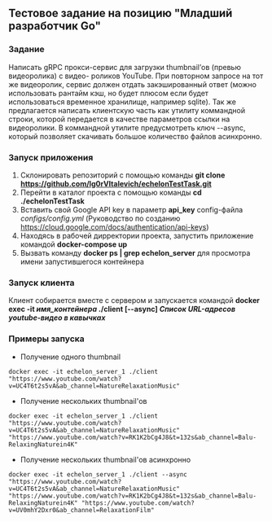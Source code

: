 ## Тестовое задание на позицию "Младший разработчик Go"

### Задание

Написать gRPC прокси-сервис для загрузки thumbnail’ов (превью видеоролика) c видео-
роликов YouTube. При повторном запросе на тот же видеоролик, сервис должен отдать
закэшированный ответ (можно использовать рантайм кэш, но будет плюсом если будет
использоваться временное хранилище, например sqlite). Так же предлагается написать
клиентскую часть как утилиту коммандной строки, которой передается в качестве параметров 
ссылки на видеоролики. В коммандной утилите предусмотреть ключ --async,
который позволяет скачивать большое количество файлов асинхронно.

### Запуск приложения

1. Склонировать репозиторий с помощью команды **git clone https://github.com/Ig0rVItalevich/echelonTestTask.git**
2. Перейти в каталог проекта с помощью команды **cd ./echelonTestTask**
3. Вставить свой Google API key в параметр **api_key** config-файла *configs/config.yml* (Руководство по созданию https://cloud.google.com/docs/authentication/api-keys)
4. Находясь в рабочей дирректории проекта, запустить приложение командой **docker-compose up** 
5. Вызвать команду **docker ps | grep echelon_server** для просмотра имени запустившегося контейнера

### Запуск клиента

Клиент собирается вместе с сервером и запускается командой **docker exec -it *имя_контейнера* ./client [--async] *Список URL-адресов *youtube-видео* в кавычках***

### Примеры запуска

- Получение одного thumbnail

```docker exec -it echelon_server_1 ./client "https://www.youtube.com/watch?v=UC4T6t2s5vA&ab_channel=NatureRelaxationMusic"```

- Получение нескольких thumbnail'ов

```docker exec -it echelon_server_1 ./client "https://www.youtube.com/watch?v=UC4T6t2s5vA&ab_channel=NatureRelaxationMusic" "https://www.youtube.com/watch?v=RK1K2bCg4J8&t=132s&ab_channel=Balu-RelaxingNaturein4K"```

- Получение нескольких thumbnail'ов асинхронно

```docker exec -it echelon_server_1 ./client --async  "https://www.youtube.com/watch?v=UC4T6t2s5vA&ab_channel=NatureRelaxationMusic" "https://www.youtube.com/watch?v=RK1K2bCg4J8&t=132s&ab_channel=Balu-RelaxingNaturein4K" "https://www.youtube.com/watch?v=UV0mhY2Dxr0&ab_channel=RelaxationFilm"```





